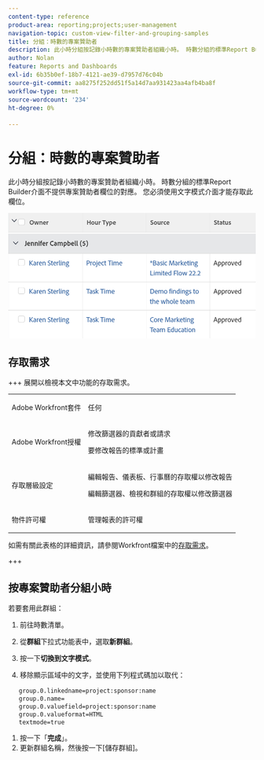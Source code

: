 ```yaml
---
content-type: reference
product-area: reporting;projects;user-management
navigation-topic: custom-view-filter-and-grouping-samples
title: 分組：時數的專案贊助者
description: 此小時分組按記錄小時數的專案贊助者組織小時。 時數分組的標準Report Builder介面不提供專案贊助者欄位的對應。 您必須使用文字模式介面才能存取此欄位。
author: Nolan
feature: Reports and Dashboards
exl-id: 6b35b0ef-18b7-4121-ae39-d7957d76c04b
source-git-commit: aa8275f252dd51f5a14d7aa931423aa4afb4ba8f
workflow-type: tm+mt
source-wordcount: '234'
ht-degree: 0%

---
```


# 分組：時數的專案贊助者

<!--Audited: 10/2024-->

此小時分組按記錄小時數的專案贊助者組織小時。 時數分組的標準Report Builder介面不提供專案贊助者欄位的對應。 您必須使用文字模式介面才能存取此欄位。

![hour_report_grouped_by_sponner.png](assets/hour-report-grouped-by-sponsor-350x39.png)

## 存取需求

+++ 展開以檢視本文中功能的存取需求。 

<table style="table-layout:auto"> 
 <col> 
 <col> 
 <tbody> 
  <tr> 
   <td role="rowheader">Adobe Workfront套件</td> 
   <td> <p>任何</p> </td> 
  </tr> 
  <tr> 
   <td role="rowheader">Adobe Workfront授權</td> 
   <td> 
   <p>修改篩選器的貢獻者或請求 </p>
   <p>要修改報告的標準或計畫</p>
  </tr> 
  <tr> 
   <td role="rowheader">存取層級設定</td> 
   <td> <p>編輯報告、儀表板、行事曆的存取權以修改報告</p> <p>編輯篩選器、檢視和群組的存取權以修改篩選器</p> </td> 
  </tr> 
  <tr> 
   <td role="rowheader">物件許可權</td> 
   <td> <p>管理報表的許可權</p>  </td> 
  </tr> 
 </tbody> 
</table>

如需有關此表格的詳細資訊，請參閱Workfront檔案中的[存取需求](/help/quicksilver/administration-and-setup/add-users/access-levels-and-object-permissions/access-level-requirements-in-documentation.md)。

+++

## 按專案贊助者分組小時

若要套用此群組：

1. 前往時數清單。
1. 從&#x200B;**群組**&#x200B;下拉式功能表中，選取&#x200B;**新群組**。

1. 按一下&#x200B;**切換到文字模式**。
1. 移除顯示區域中的文字，並使用下列程式碼加以取代：

```
   group.0.linkedname=project:sponsor:name
   group.0.name=
   group.0.valuefield=project:sponsor:name
   group.0.valueformat=HTML
   textmode=true
```

1. 按一下「**完成**」。
1. 更新群組名稱，然後按一下[儲存群組]。**&#x200B;**
